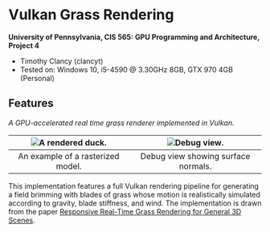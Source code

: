Vulkan Grass Rendering
========================

**University of Pennsylvania, CIS 565: GPU Programming and Architecture, Project 4**
* Timothy Clancy (clancyt)
* Tested on: Windows 10, i5-4590 @ 3.30GHz 8GB, GTX 970 4GB (Personal)

## Features

*A GPU-accelerated real time grass renderer implemented in Vulkan.*

|![A rendered duck.](img/duck_full.PNG)|![Debug view.](img/duck_corrected.PNG)|
|:-:|:-:|
|An example of a rasterized model.|Debug view showing surface normals.|

This implementation features a full Vulkan rendering pipeline for generating a field brimming with blades of grass whose motion is realistically simulated according to gravity, blade stiffness, and wind. The implementation is drawn from the paper [Responsive Real-Time Grass Rendering for General 3D Scenes](https://www.cg.tuwien.ac.at/research/publications/2017/JAHRMANN-2017-RRTG/JAHRMANN-2017-RRTG-draft.pdf).
